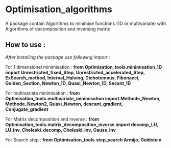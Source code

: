 # Optimisation_algorithms
A package contain Algorithms to minimise functions (1D or multivariate) with Algorithms of decomposition and inversing matrix

## How to use :
_After installing the package use following import :_ <br>

For 1 dimensionel minimisation :
**from Optimisation_tools.minimisation_1D import 
  Unrestricted_fixed_Step,
  Unrestricted_accelerated_Step,
  ExSearch_method,
  Interval_Halving,
  Dichotomous,
  Fibonacci,
  Golden_Section,
  Newton_1D,
  Quasi_Newton_1D,
  Secant_1D**

For multivariate minimisation :
**from Optimisation_tools.multivariate_minimisation import
  Methode_Newton,
  Methode_Newton2,
  Quasi_Newton,
  descant_gradient,
  Conjugate_gradient**

For Matrix decomposition and inverse :
**from Optimisation_tools.matrix_decomposition_inverse import
  decomp_LU,
  LU_inv,
  Choleski_decomp,
  Choleski_inv,
  Gauss_inv**

For Search step :
**from Optimisation_tools.step_search
  Armijo,
  Goldstein**
  
